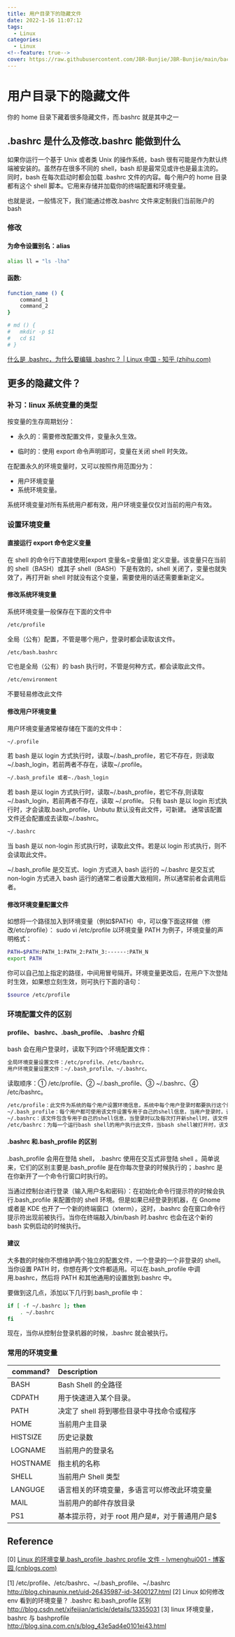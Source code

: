 ```yaml
---
title: 用户目录下的隐藏文件
date: 2022-1-16 11:07:12
tags:
  - Linux
categories:
  - Linux
<!--feature: true-->
cover: https://raw.githubusercontent.com/JBR-Bunjie/JBR-Bunjie/main/back.jpg
---
```


# 用户目录下的隐藏文件

你的 home 目录下藏着很多隐藏文件，而.bashrc 就是其中之一

## .bashrc 是什么及修改.bashrc 能做到什么

如果你运行一个基于 Unix 或者类 Unix 的操作系统，bash 很有可能是作为默认终端被安装的。虽然存在很多不同的 shell，bash 却是最常见或许也是最主流的。同时，bash 在每次启动时都会加载 .bashrc 文件的内容。每个用户的 home 目录都有这个 shell 脚本。它用来存储并加载你的终端配置和环境变量。

也就是说，一般情况下，我们能通过修改.bashrc 文件来定制我们当前账户的 bash

### 修改

#### 为命令设置别名：alias

```bash
alias ll = "ls -lha"
```

#### 函数:

```bash
function_name () {
	command_1
	command_2
}

# md () {
#   mkdir -p $1
#   cd $1
# }
```

[什么是 .bashrc，为什么要编辑 .bashrc？ | Linux 中国 - 知乎 (zhihu.com)](https://zhuanlan.zhihu.com/p/33546077)

## 更多的隐藏文件？

### 补习：linux 系统变量的类型

按变量的生存周期划分：

- 永久的：需要修改配置文件，变量永久生效。

- 临时的：使用 export 命令声明即可，变量在关闭 shell 时失效。

在配置永久的环境变量时，又可以按照作用范围分为：

- 用户环境变量
- 系统环境变量。

系统环境变量对所有系统用户都有效，用户环境变量仅仅对当前的用户有效。

### 设置环境变量

#### 直接运行 export 命令定义变量

在 shell 的命令行下直接使用[export 变量名=变量值] 定义变量。该变量只在当前的 shell（BASH）或其子 shell（BASH）下是有效的，shell 关闭了，变量也就失效了，再打开新 shell 时就没有这个变量，需要使用的话还需要重新定义。

#### 修改系统环境变量

系统环境变量一般保存在下面的文件中

```bash
/etc/profile
```

全局（公有）配置，不管是哪个用户，登录时都会读取该文件。

```bash
/etc/bash.bashrc
```

它也是全局（公有）的 bash 执行时，不管是何种方式，都会读取此文件。

```bash
/etc/environment
```

不要轻易修改此文件

#### 修改用户环境变量

用户环境变量通常被存储在下面的文件中：

```bash
~/.profile
```

若 bash 是以 login 方式执行时，读取\~/.bash_profile，若它不存在，则读取\~/.bash_login，若前两者不存在，读取~/.profile。

```bash
~/.bash_profile 或者~./bash_login
```

若 bash 是以 login 方式执行时，读取~/.bash_profile，若它不存,则读取~/.bash_login，若前两者不存在，读取 ~/.profile。
只有 bash 是以 login 形式执行时，才会读取.bash_profile，Unbutu 默认没有此文件，可新建。 通常该配置文件还会配置成去读取~/.bashrc。

```bash
~/.bashrc
```

当 bash 是以 non-login 形式执行时，读取此文件。若是以 login 形式执行，则不会读取此文件。

~/.bash_profile 是交互式、login 方式进入 bash 运行的
~/.bashrc 是交互式 non-login 方式进入 bash 运行的通常二者设置大致相同，所以通常前者会调用后者。

#### 修改环境变量配置文件

如想将一个路径加入到环境变量（例如$PATH）中，可以像下面这样做（修改/etc/profile）：
sudo vi /etc/profile
以环境变量 PATH 为例子，环境变量的声明格式：

```bash
PATH=$PATH:PATH_1:PATH_2:PATH_3:------:PATH_N
export PATH
```

你可以自己加上指定的路径，中间用冒号隔开。环境变量更改后，在用户下次登陆时生效，如果想立刻生效，则可执行下面的语句：

```bash
$source /etc/profile
```

### 环境配置文件的区别

#### profile、 bashrc、.bash_profile、 .bashrc 介绍

bash 会在用户登录时，读取下列四个环境配置文件：

```bash
全局环境变量设置文件：/etc/profile、/etc/bashrc。
用户环境变量设置文件：~/.bash_profile、~/.bashrc。
```

读取顺序：① /etc/profile、② \~/.bash_profile、③ \~/.bashrc、④ /etc/bashrc。

```bash
/etc/profile：此文件为系统的每个用户设置环境信息，系统中每个用户登录时都要执行这个脚本，如果系统管理员希望某个设置对所有用户都生效，可以写在这个脚本里，该文件也会从/etc/profile.d目录中的配置文件中搜集shell的设置。
~/.bash_profile：每个用户都可使用该文件设置专用于自己的shell信息，当用户登录时，该文件仅执行一次。默认情况下，他设置一些环境变量，执行用户的.bashrc文件。
~/.bashrc：该文件包含专用于自己的shell信息，当登录时以及每次打开新shell时，该文件被读取。
/etc/bashrc：为每一个运行bash shell的用户执行此文件，当bash shell被打开时，该文件被读取。
```

#### .bashrc 和.bash_profile 的区别

.bash_profile 会用在登陆 shell， .bashrc 使用在交互式非登陆 shell 。简单说来，它们的区别主要是.bash_profile 是在你每次登录的时候执行的；.bashrc 是在你新开了一个命令行窗口时执行的。

当通过控制台进行登录（输入用户名和密码）：在初始化命令行提示符的时候会执行.bash_profile 来配置你的 shell 环境。但是如果已经登录到机器，在 Gnome 或者是 KDE 也开了一个新的终端窗口（xterm），这时，.bashrc 会在窗口命令行提示符出现前被执行。当你在终端敲入/bin/bash 时.bashrc 也会在这个新的 bash 实例启动的时候执行。

#### 建议

大多数的时候你不想维护两个独立的配置文件，一个登录的一个非登录的 shell。当你设置 PATH 时，你想在两个文件都适用。可以在.bash_profile 中调用.bashrc，然后将 PATH 和其他通用的设置放到.bashrc 中。

要做到这几点，添加以下几行到.bash_profile 中：

```bash
if [ -f ~/.bashrc ]; then
    . ~/.bashrc
fi
```

现在，当你从控制台登录机器的时候，.bashrc 就会被执行。

### 常用的环境变量

| command? | Description                                    |
| -------- | :--------------------------------------------- |
| BASH     | Bash Shell 的全路径                            |
| CDPATH   | 用于快速进入某个目录。                         |
| PATH     | 决定了 shell 将到哪些目录中寻找命令或程序      |
| HOME     | 当前用户主目录                                 |
| HISTSIZE | 历史记录数                                     |
| LOGNAME  | 当前用户的登录名                               |
| HOSTNAME | 指主机的名称                                   |
| SHELL    | 当前用户 Shell 类型                            |
| LANGUGE  | 语言相关的环境变量，多语言可以修改此环境变量   |
| MAIL     | 当前用户的邮件存放目录                         |
| PS1      | 基本提示符，对于 root 用户是#，对于普通用户是$ |

## Reference

[0] [Linux 的环境变量.bash_profile .bashrc profile 文件 - lvmenghui001 - 博客园 (cnblogs.com)](https://www.cnblogs.com/lmh001/p/9999859.html)

[1] /etc/profile、/etc/bashrc、~/.bash_profile、~/.bashrc
http://blog.chinaunix.net/uid-26435987-id-3400127.html
[2] Linux 如何修改 env 看到的环境变量？ .bashrc 和.bash_profile 区别
http://blog.csdn.net/xifeijian/article/details/13355031
[3] linux 环境变量，bashrc 与 bashprofile
http://blog.sina.com.cn/s/blog_43e5ad4e0101ei43.html
